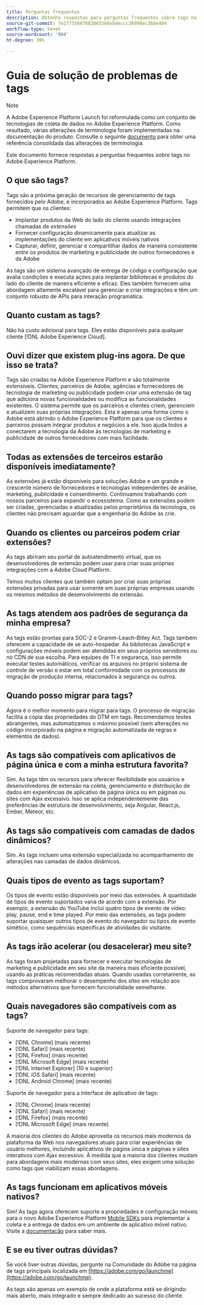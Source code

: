 ```yaml
---
title: Perguntas frequentes
description: Obtenha respostas para perguntas frequentes sobre tags no Adobe Experience Platform.
source-git-commit: 7e27735697882065566ebdeccc36998ec368e404
workflow-type: tm+mt
source-wordcount: '904'
ht-degree: 30%

---
```


# Guia de solução de problemas de tags

>[!NOTE]
>
>A Adobe Experience Platform Launch foi reformulada como um conjunto de tecnologias de coleta de dados no Adobe Experience Platform. Como resultado, várias alterações de terminologia foram implementadas na documentação do produto. Consulte o seguinte [documento](./term-updates.md) para obter uma referência consolidada das alterações de terminologia.

Este documento fornece respostas a perguntas frequentes sobre tags no Adobe Experience Platform.

## O que são tags?

Tags são a próxima geração de recursos de gerenciamento de tags fornecidos pelo Adobe, e incorporados ao Adobe Experience Platform. Tags permitem que os clientes:

- Implantar produtos da Web do lado do cliente usando integrações chamadas de *extensões*
- Fornecer configuração dinamicamente para atualizar as implementações do cliente em aplicativos móveis nativos
- Capturar, definir, gerenciar e compartilhar dados de maneira consistente entre os produtos de marketing e publicidade de outros fornecedores e da Adobe

As tags são um sistema avançado de entrega de código e configuração que avalia condições e executa ações para implantar bibliotecas e produtos do lado do cliente de maneira eficiente e eficaz. Eles também fornecem uma abordagem altamente escalável para gerenciar e criar integrações e têm um conjunto robusto de APIs para interação programática.

## Quanto custam as tags?

Não há custo adicional para tags. Eles estão disponíveis para qualquer cliente [!DNL Adobe Experience Cloud].

## Ouvi dizer que existem plug-ins agora. De que isso se trata?

Tags são criadas na Adobe Experience Platform e são totalmente extensíveis. Clientes, parceiros de Adobe, agências e fornecedores de tecnologia de marketing ou publicidade podem criar uma extensão de tag que adiciona novas funcionalidades ou modifica as funcionalidades existentes. O sistema permite que os parceiros e clientes criem, gerenciem e atualizem suas próprias integrações. Esta é apenas uma forma como o Adobe está abrindo o Adobe Experience Platform para que os clientes e parceiros possam integrar produtos e negócios a ele. Isso ajuda todos a conectarem a tecnologia da Adobe às tecnologias de marketing e publicidade de outros fornecedores com mais facilidade.

## Todas as extensões de terceiros estarão disponíveis imediatamente?

As extensões já estão disponíveis para soluções Adobe e um grande e crescente número de fornecedores e tecnologias independentes de análise, marketing, publicidade e consentimento. Continuamos trabalhando com nossos parceiros para expandir o ecossistema. Como as extensões podem ser criadas, gerenciadas e atualizadas pelos proprietários da tecnologia, os clientes não precisam aguardar que a engenharia do Adobe as crie.

## Quando os clientes ou parceiros podem criar extensões?

As tags abriram seu portal de autoatendimento virtual, que os desenvolvedores de extensão podem usar para criar suas próprias integrações com a Adobe Cloud Platform.

Temos muitos clientes que também optam por criar suas próprias extensões privadas para usar somente em suas próprias empresas usando os mesmos métodos de desenvolvimento de extensão.

## As tags atendem aos padrões de segurança da minha empresa?

As tags estão prontas para SOC-2 e Gramm-Leach-Bliley Act. Tags também oferecem a capacidade de se auto-hospedar. As bibliotecas JavaScript e configurações móveis podem ser atendidas em seus próprios servidores ou no CDN de sua escolha. Para equipes de TI e segurança, isso permite executar testes automáticos, verificar os arquivos no próprio sistema de controle de versão e estar em total conformidade com os processos de migração de produção interna, relacionados à segurança ou outros.

## Quando posso migrar para tags?

Agora é o melhor momento para migrar para tags. O processo de migração facilita a cópia das propriedades do DTM em tags. Recomendamos testes abrangentes, mas automatizamos o máximo possível (sem alterações no código incorporado na página e migração automatizada de regras e elementos de dados).

## As tags são compatíveis com aplicativos de página única e com a minha estrutura favorita?

Sim. As tags têm os recursos para oferecer flexibilidade aos usuários e desenvolvedores de extensão na coleta, gerenciamento e distribuição de dados em experiências de aplicativo de página única ou em páginas ou sites com Ajax excessivo. Isso se aplica independentemente das preferências de estrutura de desenvolvimento, seja Angular, React.js, Ember, Meteor, etc.

## As tags são compatíveis com camadas de dados dinâmicos?

Sim. As tags incluem uma extensão especializada no acompanhamento de alterações nas camadas de dados dinâmicos.

## Quais tipos de evento as tags suportam?

Os tipos de evento estão disponíveis por meio das extensões. A quantidade de tipos de evento suportados varia de acordo com a extensão. Por exemplo, a extensão do YouTube inclui quatro tipos de evento de vídeo: play, pause, end e time played. Por meio das extensões, as tags podem suportar quaisquer outros tipos de evento do navegador ou tipos de evento sintético, como sequências específicas de atividades do visitante.

## As tags irão acelerar (ou desacelerar) meu site?

As tags foram projetadas para fornecer e executar tecnologias de marketing e publicidade em seu site da maneira mais eficiente possível, usando as práticas recomendadas atuais. Quando usadas corretamente, as tags comprovaram melhorar o desempenho dos sites em relação aos métodos alternativos que fornecem funcionalidade semelhante.

## Quais navegadores são compatíveis com as tags?

Suporte de navegador para tags:

- [!DNL Chrome] (mais recente)
- [!DNL Safari] (mais recente)
- [!DNL Firefox] (mais recente)
- [!DNL Microsoft Edge] (mais recente)
- [!DNL Internet Explorer] (10 e superior)
- [!DNL iOS Safari] (mais recente)
- [!DNL Android Chrome] (mais recente)

Suporte de navegador para a interface de aplicativo de tags:

- [!DNL Chrome] (mais recente)
- [!DNL Safari] (mais recente)
- [!DNL Firefox] (mais recente)
- [!DNL Microsoft Edge] (mais recente)

A maioria dos clientes do Adobe aproveita os recursos mais modernos da plataforma da Web nos navegadores atuais para criar experiências de usuário melhores, incluindo aplicativos de página única e páginas e sites interativos com Ajax excessivo. À medida que a maioria dos clientes mudam para abordagens mais modernas com seus sites, eles exigem uma solução como tags que viabilizam essas abordagens.

## As tags funcionam em aplicativos móveis nativos?

Sim! As tags agora oferecem suporte a propriedades e configuração móveis para o novo Adobe Experience Platform [Mobile SDKs](https://sdkdocs.com) para implementar a coleta e a entrega de dados em um ambiente de aplicativo móvel nativo. Visite a [documentação](https://sdkdocs.com) para saber mais.

## E se eu tiver outras dúvidas?

Se você tiver outras dúvidas, pergunte na Comunidade do Adobe na página de tags principais localizada em [https://adobe.com/go/launchme](https://adobe.com/go/launchme).

As tags são apenas um exemplo de onde a plataforma está se dirigindo: mais aberto, mais integrado e sempre dedicado ao sucesso do cliente.
